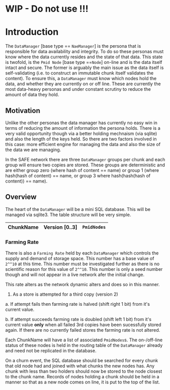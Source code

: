 # WIP - Do not use !!!
# Introduction

The `DataManager` [base type == `NaeManager`] is the persona that is responsible for data availability and integrity. To do so these personas must know where the data currently resides and the state of that data. This state is twofold, is the `Pmid Node` [base type ==`Node`] on-line and is the data itself intact and secure. The former is arguably the main issue as the data itself is self-validating (i.e. to construct an immutable chunk itself validates the content). To ensure this, a `DataManager` must know which nodes hold the data, and whether they are currently on or off line. These are currently the most data-heavy personas and under constant scrutiny to reduce the amount of data they hold.

## Motivation

Unlike the other personas the data manager has currently no easy win in terms of reducing the amount of information the persona holds. There is a very valid opportunity though via a better holding mechnaism (via sqlite) and also the length of the keys held. So there are two factors involved in this case: more efficient engine for managing the data and also the size of the data we are managing.

In the SAFE network there are three `DataManager` groups per chunk and each group will ensure two copies are stored. These groups are deterministic and are either group zero (where hash of content == name) or group 1 (where hash(hash of content) == name, or group 3 where hash(hash(hash of content)) == name).

## Overview

The heart of the `DataManager` will be a mini SQL database. This will be managed via sqlite3. The table structure will be very simple.

| ChunkName | Version [0..3]| `PmidNodes`    |
| --------- | --------------- | --------------|

### Farming Rate

There is also a `Farming Rate` held by each `DataManager` which controls the supply and demand of storage space. This number has a base value of `2^^10` at this time. This number must be investigated further as there is no scientific reason for this value of `2^^10`. This number is only a seed number though and will not appear in a live network afer the initial change.

This rate alters as the network dynamic alters and does so in this manner.

1. As a store is attempted for a third copy (version 2)

  a. If attempt fails then farming rate is halved (shift right 1 bit) from it's current value.

  b. If attempt succeeds farming rate is doubled (shift left 1 bit) from it's current value **only** when all failed 3rd copies have been sucessfully stored again. If there are no currently failed stores the farming rate is not altered.

Each ChunkName will have a list of associated `PmidNodes`s. The on-/off-line status of these nodes is held in the routing table of the `DataManager` already and need not be replicated in the database.

On a churn event, the SQL database should be searched for every chunk that old node had and joined with what chunks the new nodes has. Any chunk with less than two holders should now be stored to the node closest to the chunk name.
Records of nodes holding a chunk should be held in a manner so that as a new node comes on line, it is put to the top of the list.
